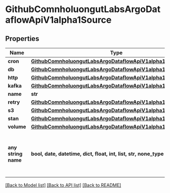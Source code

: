 # GithubComnholuongutLabsArgoDataflowApiV1alpha1Source


## Properties
Name | Type | Description | Notes
------------ | ------------- | ------------- | -------------
**cron** | [**GithubComnholuongutLabsArgoDataflowApiV1alpha1Cron**](GithubComnholuongutLabsArgoDataflowApiV1alpha1Cron.md) |  | [optional] 
**db** | [**GithubComnholuongutLabsArgoDataflowApiV1alpha1DBSource**](GithubComnholuongutLabsArgoDataflowApiV1alpha1DBSource.md) |  | [optional] 
**http** | [**GithubComnholuongutLabsArgoDataflowApiV1alpha1HTTPSource**](GithubComnholuongutLabsArgoDataflowApiV1alpha1HTTPSource.md) |  | [optional] 
**kafka** | [**GithubComnholuongutLabsArgoDataflowApiV1alpha1KafkaSource**](GithubComnholuongutLabsArgoDataflowApiV1alpha1KafkaSource.md) |  | [optional] 
**name** | **str** |  | [optional] 
**retry** | [**GithubComnholuongutLabsArgoDataflowApiV1alpha1Backoff**](GithubComnholuongutLabsArgoDataflowApiV1alpha1Backoff.md) |  | [optional] 
**s3** | [**GithubComnholuongutLabsArgoDataflowApiV1alpha1S3Source**](GithubComnholuongutLabsArgoDataflowApiV1alpha1S3Source.md) |  | [optional] 
**stan** | [**GithubComnholuongutLabsArgoDataflowApiV1alpha1STAN**](GithubComnholuongutLabsArgoDataflowApiV1alpha1STAN.md) |  | [optional] 
**volume** | [**GithubComnholuongutLabsArgoDataflowApiV1alpha1VolumeSource**](GithubComnholuongutLabsArgoDataflowApiV1alpha1VolumeSource.md) |  | [optional] 
**any string name** | **bool, date, datetime, dict, float, int, list, str, none_type** | any string name can be used but the value must be the correct type | [optional]

[[Back to Model list]](../README.md#documentation-for-models) [[Back to API list]](../README.md#documentation-for-api-endpoints) [[Back to README]](../README.md)


